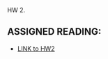  HW 2.

## ASSIGNED READING:

- [LINK to HW2](http://greenteapress.com/thinkpython/html/thinkpython021.html) 
